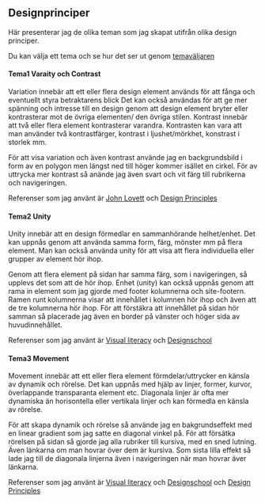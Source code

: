 ## Designprinciper
<!--==============================================-->

Här presenterar jag de olika teman som jag skapat utifrån olika design principer.

Du kan välja ett tema och se hur det ser ut genom [temaväljaren](theme-selector)


#### Tema1 Varaity och Contrast

Variation innebär att ett eller flera design element används för att fånga och eventuellt 
styra betraktarens blick Det kan också användas för att ge mer spänning och intresse till en design 
genom att design element bryter eller kontrasterar mot de övriga elementen/ den övriga stilen. 
Kontrast innebär att två eller flera element kontrasterar varandra. Kontrasten kan vara att man 
använder två kontrastfärger, kontrast i ljushet/mörkhet, konstrast i storlek mm.

För att visa variation och även kontrast använde jag en backgrundsbild i form av en polygon men 
längst ned till höger kommer isället en cirkel. För av uttrycka mer kontrast så anände jag även
svart och vit färg till rubrikerna och navigeringen.

Referenser som jag använt är [John Lovett](http://www.johnlovett.com/test.htm) och
[Design Principles](http://www.getty.edu/education/teachers/building_lessons/principles_design.pdf)



#### Tema2 Unity

Unity innebär att en design förmedlar en sammanhörande helhet/enhet. Det kan uppnås genom att använda
samma form, färg, mönster mm på flera element. Man kan också använda unity för att visa att flera
individuella eller grupper av element hör ihop.

Genom att flera element på sidan har samma färg, som i navigeringen, så upplevs det som att de hör ihop.
Enhet (unity) kan också uppnås genom att rama in element som jag gjorde med footer kolumnerna och
site-footern. Ramen runt kolumnerna visar att innehållet i kolumnen hör ihop och även att de tre
kolumnerna hör ihop. För att förstäkra att innehållet på sidan hör samman så placerade jag även en 
border på vänster och höger sida av huvudinnehållet. 

Referenser som jag använt är [Visual literacy](https://dbwebb.se/article/vl.pdf) och
[Designschool](https://designschool.canva.com/design-elements-principles/)



#### Tema3 Movement

Movement innebär att ett eller flera element förmdelar/uttrycker en känsla av dynamik och rörelse. 
Det kan uppnås med hjälp av linjer, former, kurvor, överlappande transparanta element etc. 
Diagonala linjer är ofta mer dynamiska än horisontella eller vertikala linjer och kan förmedla en 
känsla av rörelse.

För att skapa dynamik och rörelse så använde jag en bakgrundseffekt med en linear gradient som jag 
satte en diagonal vinkel på. För att försätka rörelsen på sidan så gjorde jag alla rubriker till kursiva,
med en sned lutning. Även länkarna om man hovrar över dem är kursiva. Som sista lilla effekt så lade jag
till de diagonala linjerna även i navigeringen när man hovrar äver länkarna.

Referenser som jag använt är [Visual literacy](https://dbwebb.se/article/vl.pdf) och
[Designschool](https://designschool.canva.com/design-elements-principles/) och
[Design Principles](http://www.getty.edu/education/teachers/building_lessons/principles_design.pdf)
